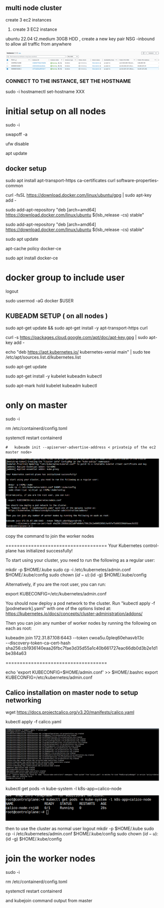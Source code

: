 ## multi node cluster


create 3 ec2 instances


1. create 3 EC2 instance

ubuntu 22.04
t2.medium
30GB HDD ,
create a new key pair
NSG -inbound to allow all traffic from anywhere

 ![Alt text](image.png)

 ### CONNECT TO THE INSTANCE, SET THE HOSTNAME

sudo -i
 hostnamectl set-hostname XXX

 # initial setup on all nodes
 

 sudo -i

 swapoff -a
 
 ufw disable
 
 apt update
 
 ## docker setup


sudo apt install apt-transport-https ca-certificates curl software-properties-common


curl -fsSL https://download.docker.com/linux/ubuntu/gpg | sudo apt-key add -


sudo add-apt-repository "deb [arch=amd64] https://download.docker.com/linux/ubuntu $(lsb_release -cs) stable"


sudo add-apt-repository "deb [arch=amd64] https://download.docker.com/linux/ubuntu $(lsb_release -cs) stable"


sudo apt update


apt-cache policy docker-ce


sudo apt install docker-ce



# docker group to include user
logout

sudo usermod -aG docker $USER


## KUBEADM SETUP ( on all nodes )

sudo apt-get update && sudo apt-get install -y apt-transport-https curl

curl -s https://packages.cloud.google.com/apt/doc/apt-key.gpg | sudo apt-key add -

echo "deb https://apt.kubernetes.io/ kubernetes-xenial main" | sudo tee /etc/apt/sources.list.d/kubernetes.list

sudo apt-get update

sudo apt-get install -y kubelet kubeadm kubectl

sudo apt-mark hold kubelet kubeadm kubectl


# only on master

sudo -i

rm /etc/containerd/config.toml

systemctl restart containerd

    #   kubeadm init --apiserver-advertise-address < privateip of the ec2 master node>

![Alt text](image-1.png)

copy the command to join the worker nodes

================<sample>====================
Your Kubernetes control-plane has initialized successfully!

To start using your cluster, you need to run the following as a regular user:

  mkdir -p $HOME/.kube
  sudo cp -i /etc/kubernetes/admin.conf $HOME/.kube/config
  sudo chown $(id -u):$(id -g) $HOME/.kube/config

Alternatively, if you are the root user, you can run:

  export KUBECONFIG=/etc/kubernetes/admin.conf

You should now deploy a pod network to the cluster.
Run "kubectl apply -f [podnetwork].yaml" with one of the options listed at:
  https://kubernetes.io/docs/concepts/cluster-administration/addons/

Then you can join any number of worker nodes by running the following on each as root:

kubeadm join 172.31.87.108:6443 --token cwoa5u.0pleq60ehasvb13c \
        --discovery-token-ca-cert-hash sha256:cb1936140eaa26fbc7fae3d35d55a1c40b661727eac66db0d3b2e1d1be384a63 

=======</sample>=============================

echo 'export KUBECONFIG=$HOME/admin.conf' >> $HOME/.bashrc
export KUBECONFIG=/etc/kubernetes/admin.conf


## Calico installation on master node to setup networking

wget https://docs.projectcalico.org/v3.20/manifests/calico.yaml

kubectl apply -f calico.yaml

![Alt text](image-3.png)

kubectl get pods -n kube-system -l k8s-app=calico-node

![Alt text](image-4.png)
  

then to use the cluster as normal user
logout
mkdir -p $HOME/.kube
sudo cp -i /etc/kubernetes/admin.conf $HOME/.kube/config
sudo chown $(id -u):$(id -g) $HOME/.kube/config


# join the worker nodes


sudo -i

rm /etc/containerd/config.toml

systemctl restart containerd

and kubejoin command output from master